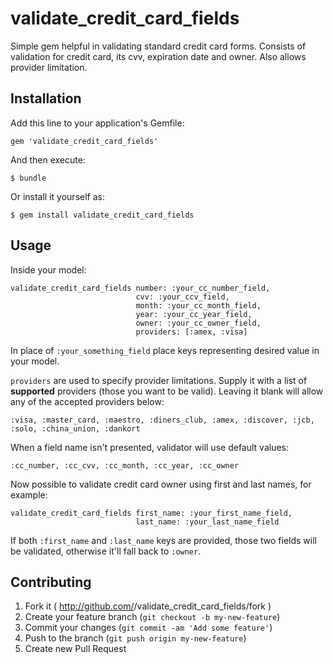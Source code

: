# validate_credit_card_fields

Simple gem helpful in validating standard credit card forms.
Consists of validation for credit card, its cvv, expiration date and owner. Also allows provider limitation.

## Installation

Add this line to your application's Gemfile:

    gem 'validate_credit_card_fields'

And then execute:

    $ bundle

Or install it yourself as:

    $ gem install validate_credit_card_fields

## Usage

Inside your model:

    validate_credit_card_fields number: :your_cc_number_field,
                                cvv: :your_ccv_field,
                                month: :your_cc_month_field,
                                year: :your_cc_year_field,
                                owner: :your_cc_owner_field,
                                providers: [:amex, :visa]

In place of `:your_something_field` place keys representing desired value in your model.

`providers` are used to specify provider limitations. Supply it with a list of **supported** providers (those you want to be valid). Leaving it blank will allow any of the accepted providers below:

    :visa, :master_card, :maestro, :diners_club, :amex, :discover, :jcb, :solo, :china_union, :dankort

When a field name isn't presented, validator will use default values:

    :cc_number, :cc_cvv, :cc_month, :cc_year, :cc_owner
    
Now possible to validate credit card owner using first and last names, for example:
    
    validate_credit_card_fields first_name: :your_first_name_field,
                                last_name: :your_last_name_field

If both `:first_name` and `:last_name` keys are provided, those two fields will be validated, otherwise it'll fall back to `:owner`.


## Contributing

1. Fork it ( http://github.com/<my-github-username>/validate_credit_card_fields/fork )
2. Create your feature branch (`git checkout -b my-new-feature`)
3. Commit your changes (`git commit -am 'Add some feature'`)
4. Push to the branch (`git push origin my-new-feature`)
5. Create new Pull Request
